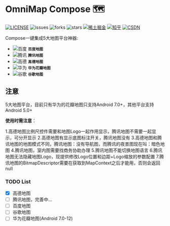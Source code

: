 OmniMap Compose 🗺
===============
<a href="https://github.com/TheMelody/OmniMap-Compose/blob/main/LICENSE"><img alt="LICENSE" src="https://img.shields.io/github/license/TheMelody/OmniMap-Compose"/></a>  <img alt="issues" src="https://img.shields.io/github/issues/TheMelody/OmniMap-Compose?color=important"/>  <img alt="forks" src="https://img.shields.io/github/forks/TheMelody/OmniMap-Compose?color=blueviolet"/>  <img alt="stars" src="https://img.shields.io/github/stars/TheMelody/OmniMap-Compose?color=success"/>  <a href="https://juejin.cn/user/8451824316670/posts"><img alt="稀土掘金" src="https://img.shields.io/badge/%E7%A8%80%E5%9C%9F%E6%8E%98%E9%87%91-354-green?labelColor=%231e80FF&color=black" ></a>  <a href="https://www.zhihu.com/people/fq_halifax"><img src="https://img.shields.io/badge/dynamic/json?color=282c34&amp;labelColor=0084ff&amp;label=%E7%9F%A5%E4%B9%8E%E5%85%B3%E6%B3%A8&amp;query=%24.data.totalSubs&amp;url=https%3A%2F%2Fapi.spencerwoo.com%2Fsubstats%2F%3Fsource%3Dzhihu%26queryKey%3Dfq_halifax&amp;longCache=true" alt="知乎"></a>  <a href="https://blog.csdn.net/logicsboy"><img src="https://img.shields.io/badge/CSDN-1k+-red?labelColor=%231e80FF&color=black" alt="CSDN"></a>

Compose一键集成5大地图平台神器:
- ![百度](https://via.placeholder.com/15/4e6ef2/4e6ef2.png) **`百度地图`**
- ![腾讯](https://via.placeholder.com/15/E69B19/E69B19.png) **`腾讯地图`**
- ![高德](https://via.placeholder.com/15/f03c15/f03c15.png) **`高德地图`**
- ![华为](https://via.placeholder.com/15/1589F0/1589F0.png) **`华为花瓣地图`**
- ![谷歌](https://via.placeholder.com/15/1589F0/1589F0.png) **`谷歌地图`**


## 注意
5大地图平台，目前只有华为的花瓣地图只支持Android 7.0+，其他平台支持Android 5.0+

**使用时需注意**：

1.高德地图比例尺控件需要和地图Logo一起作用显示，腾讯地图不需要一起显示，可分开显示
2.高德地图有显示底图标注开关，腾讯地图没有
3.高德地图和腾讯地图的地图模式不同，腾讯地图：没有导航图，而腾讯的夜景图现在叫：暗色地图
4.腾讯地图，室内图需要找商务协助办理
5.腾讯地图不能切换地图语言
6.腾讯地图无法隐藏地图Logo，现提供修改Logo位置和边距+Logo缩放的参数配置
7.腾讯地图的BitmapDescriptor需要在获取到MapContext之后才能用，否则会返回null



### TODO List

- [x] 高德地图
- [ ] 腾讯地图，完善中...
- [ ] 百度地图
- [ ] 谷歌地图
- [ ] 华为花瓣地图(Android 7.0-12)
